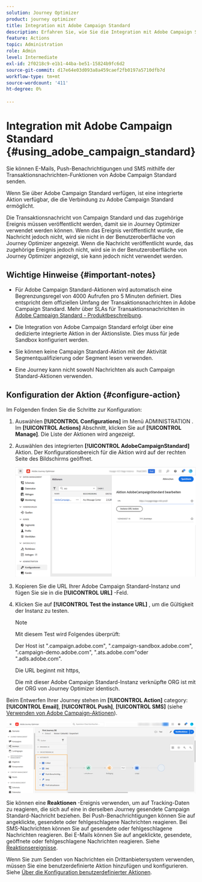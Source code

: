 ```yaml
---
solution: Journey Optimizer
product: journey optimizer
title: Integration mit Adobe Campaign Standard
description: Erfahren Sie, wie Sie die Integration mit Adobe Campaign Standard durchführen.
feature: Actions
topic: Administration
role: Admin
level: Intermediate
exl-id: 2f0218c9-e1b1-44ba-be51-15824b9fc6d2
source-git-commit: d17e64e03d093a8a459caef2fb0197a5710dfb7d
workflow-type: tm+mt
source-wordcount: '411'
ht-degree: 0%

---
```


# Integration mit Adobe Campaign Standard {#using_adobe_campaign_standard}

Sie können E-Mails, Push-Benachrichtigungen und SMS mithilfe der Transaktionsnachrichten-Funktionen von Adobe Campaign Standard senden.

Wenn Sie über Adobe Campaign Standard verfügen, ist eine integrierte Aktion verfügbar, die die Verbindung zu Adobe Campaign Standard ermöglicht.

Die Transaktionsnachricht von Campaign Standard und das zugehörige Ereignis müssen veröffentlicht werden, damit sie in Journey Optimizer verwendet werden können. Wenn das Ereignis veröffentlicht wurde, die Nachricht jedoch nicht, wird sie nicht in der Benutzeroberfläche von Journey Optimizer angezeigt. Wenn die Nachricht veröffentlicht wurde, das zugehörige Ereignis jedoch nicht, wird sie in der Benutzeroberfläche von Journey Optimizer angezeigt, sie kann jedoch nicht verwendet werden.

## Wichtige Hinweise {#important-notes}

* Für Adobe Campaign Standard-Aktionen wird automatisch eine Begrenzungsregel von 4000 Aufrufen pro 5 Minuten definiert. Dies entspricht dem offiziellen Umfang der Transaktionsnachrichten in Adobe Campaign Standard. Mehr über SLAs für Transaktionsnachrichten in [Adobe Campaign Standard - Produktbeschreibung](https://helpx.adobe.com/legal/product-descriptions/campaign-standard.html).

* Die Integration von Adobe Campaign Standard erfolgt über eine dedizierte integrierte Aktion in der Aktionsliste. Dies muss für jede Sandbox konfiguriert werden.

* Sie können keine Campaign Standard-Aktion mit der Aktivität Segmentqualifizierung oder Segment lesen verwenden.

* Eine Journey kann nicht sowohl Nachrichten als auch Campaign Standard-Aktionen verwenden.

## Konfiguration der Aktion {#configure-action}

Im Folgenden finden Sie die Schritte zur Konfiguration:

1. Auswählen **[!UICONTROL Configurations]** im Menü ADMINISTRATION . Im  **[!UICONTROL Actions]** Abschnitt, klicken Sie auf **[!UICONTROL Manage]**. Die Liste der Aktionen wird angezeigt.

1. Auswählen des integrierten **[!UICONTROL AdobeCampaignStandard]** Aktion. Der Konfigurationsbereich für die Aktion wird auf der rechten Seite des Bildschirms geöffnet.

   ![](assets/actioncampaign.png)

1. Kopieren Sie die URL Ihrer Adobe Campaign Standard-Instanz und fügen Sie sie in die **[!UICONTROL URL]** -Feld.

1. Klicken Sie auf **[!UICONTROL Test the instance URL]** , um die Gültigkeit der Instanz zu testen.

   >[!NOTE]
   >
   >Mit diesem Test wird Folgendes überprüft:
   >
   >Der Host ist &quot;.campaign.adobe.com&quot;, &quot;.campaign-sandbox.adobe.com&quot;, &quot;.campaign-demo.adobe.com&quot;, &quot;.ats.adobe.com&quot;oder &quot;.adls.adobe.com&quot;.
   >
   >Die URL beginnt mit https,
   >
   >Die mit dieser Adobe Campaign Standard-Instanz verknüpfte ORG ist mit der ORG von Journey Optimizer identisch.

Beim Entwerfen Ihrer Journey stehen im **[!UICONTROL Action]** category: **[!UICONTROL Email]**, **[!UICONTROL Push]**, **[!UICONTROL SMS]** (siehe [Verwenden von Adobe Campaign-Aktionen](../building-journeys/using-adobe-campaign-standard.md)).

![](assets/journey58.png)

Sie können eine **Reaktionen** -Ereignis verwenden, um auf Tracking-Daten zu reagieren, die sich auf eine in derselben Journey gesendete Campaign Standard-Nachricht beziehen. Bei Push-Benachrichtigungen können Sie auf angeklickte, gesendete oder fehlgeschlagene Nachrichten reagieren. Bei SMS-Nachrichten können Sie auf gesendete oder fehlgeschlagene Nachrichten reagieren. Bei E-Mails können Sie auf angeklickte, gesendete, geöffnete oder fehlgeschlagene Nachrichten reagieren. Siehe [Reaktionsereignisse](../building-journeys/reaction-events.md).

Wenn Sie zum Senden von Nachrichten ein Drittanbietersystem verwenden, müssen Sie eine benutzerdefinierte Aktion hinzufügen und konfigurieren. Siehe [Über die Konfiguration benutzerdefinierter Aktionen](../action/about-custom-action-configuration.md).
